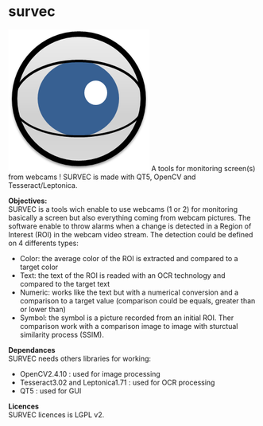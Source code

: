 # survec
<img src="https://github.com/cedric-lemaitre-alyotech/survec/blob/master/Icon.png" />
A tools for monitoring screen(s) from webcams !
SURVEC is made with QT5, OpenCV and Tesseract/Leptonica.

<b>Objectives:</b> <br/>
SURVEC is a tools wich enable to use webcams (1 or 2) for monitoring basically a screen but also everything coming from webcam pictures.
The software enable to throw alarms when a change is detected in a Region of Interest (ROI) in the webcam video stream.
The detection could be defined on 4 differents types:
- Color: the average color of the ROI is extracted and compared to a target color
- Text: the text of the ROI is readed with an OCR technology and compared to the target text
- Numeric: works like the text but with a numerical conversion and a comparison to a target value (comparison could be equals, greater than or lower than)
- Symbol: the symbol is a picture recorded from an initial ROI. Ther comparison work with a comparison image to image with sturctual similarity process (SSIM).

<b>Dependances</b> <br/>
SURVEC needs others libraries for working:
- OpenCV2.4.10 : used for image processing 
- Tesseract3.02 and Leptonica1.71 : used for OCR processing
- QT5 : used for GUI

<b>Licences</b><br/>
SURVEC licences is LGPL v2.
